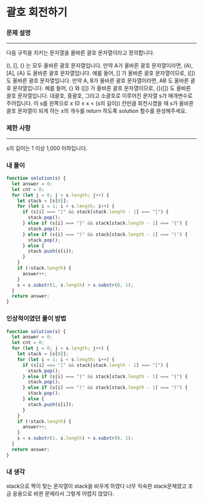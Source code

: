 # 괄호 회전하기

### 문제 설명

---

다음 규칙을 지키는 문자열을 올바른 괄호 문자열이라고 정의합니다.

(), [], {} 는 모두 올바른 괄호 문자열입니다.
만약 A가 올바른 괄호 문자열이라면, (A), [A], {A} 도 올바른 괄호 문자열입니다. 예를 들어, [] 가 올바른 괄호 문자열이므로, ([]) 도 올바른 괄호 문자열입니다.
만약 A, B가 올바른 괄호 문자열이라면, AB 도 올바른 괄호 문자열입니다. 예를 들어, {} 와 ([]) 가 올바른 괄호 문자열이므로, {}([]) 도 올바른 괄호 문자열입니다.
대괄호, 중괄호, 그리고 소괄호로 이루어진 문자열 s가 매개변수로 주어집니다. 이 s를 왼쪽으로 x (0 ≤ x < (s의 길이)) 칸만큼 회전시켰을 때 s가 올바른 괄호 문자열이 되게 하는 x의 개수를 return 하도록 solution 함수를 완성해주세요.

### 제한 사항

---

s의 길이는 1 이상 1,000 이하입니다.

### 내 풀이

```javascript
function solution(s) {
  let answer = 0;
  let cnt = 0;
  for (let j = 0; j < s.length; j++) {
    let stack = [s[0]];
    for (let i = 1; i < s.length; i++) {
      if (s[i] === "]" && stack[stack.length - 1] === "[") {
        stack.pop();
      } else if (s[i] === "}" && stack[stack.length - 1] === "{") {
        stack.pop();
      } else if (s[i] === ")" && stack[stack.length - 1] === "(") {
        stack.pop();
      } else {
        stack.push(s[i]);
      }
    }
    if (!stack.length) {
      answer++;
    }
    s = s.substr(1, s.length) + s.substr(0, 1);
  }
  return answer;
}
```

### 인상적이였던 풀이 방법

```javascript
function solution(s) {
  let answer = 0;
  let cnt = 0;
  for (let j = 0; j < s.length; j++) {
    let stack = [s[0]];
    for (let i = 1; i < s.length; i++) {
      if (s[i] === "]" && stack[stack.length - 1] === "[") {
        stack.pop();
      } else if (s[i] === "}" && stack[stack.length - 1] === "{") {
        stack.pop();
      } else if (s[i] === ")" && stack[stack.length - 1] === "(") {
        stack.pop();
      } else {
        stack.push(s[i]);
      }
    }
    if (!stack.length) {
      answer++;
    }
    s = s.substr(1, s.length) + s.substr(0, 1);
  }
  return answer;
}
```

### 내 생각

stack으로 짝이 맞는 문자열이 stack을 비우게 하였다
너무 익숙한 stack문제였고 조금 응용으로 바뀐 문제라서 그렇게 어렵지 않았다.
